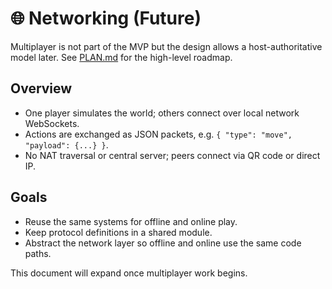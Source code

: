 # 🌐 Networking (Future)

Multiplayer is not part of the MVP but the design allows a host-authoritative
model later. See [PLAN.md](PLAN.md) for the high-level roadmap.

## Overview

- One player simulates the world; others connect over local network WebSockets.
- Actions are exchanged as JSON packets, e.g.
  `{ "type": "move", "payload": {...} }`.
- No NAT traversal or central server; peers connect via QR code or direct IP.

## Goals

- Reuse the same systems for offline and online play.
- Keep protocol definitions in a shared module.
- Abstract the network layer so offline and online use the same code paths.

This document will expand once multiplayer work begins.
